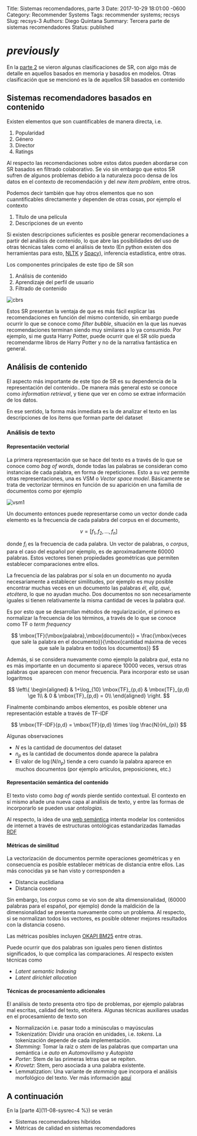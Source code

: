 Title: Sistemas recomendadores, parte 3
Date: 2017-10-29 18:01:00 -0600
Category: Recommender Systems
Tags: recommender systems; recsys
Slug: recsys-3
Authors: Diego Quintana
Summary: Tercera parte de sistemas recomendadores
Status: published

<!-- Modified: 2010-12-05 19:30 -->

# _previously_

En la [parte 2]({filename}/blog/sysrec-2.md) se vieron algunas clasificaciones de SR, con algo más de detalle en aquellos basados en memoria y basados en modelos. Otras clasificación que se mencionó es la de aquellos SR basados en contenido

## Sistemas recomendadores basados en contenido

Existen elementos que son cuantificables de manera directa, i.e.

1. Popularidad
2. Género
3. Director
4. Ratings

Al respecto las recomendaciones sobre estos datos pueden abordarse con SR basados en filtrado colaborativo. Se vio sin embargo que estos SR sufren de algunos problemas debido a la naturaleza poco densa de los datos en el contexto de recomendación y del _new item problem_, entre otros.

Podemos decir también que hay otros elementos que no son cuanntificables directamente y dependen de otras cosas, por ejemplo el contexto

1. Título de una película
1. Descripciones de un evento

Si existen descripciones suficientes es posible generar recomendaciones a partir del análisis de contenido, lo que abre las posibilidades del uso de otras técnicas tales como el análisis de texto (En python existen dos
herramientas para esto, [NLTK](www.nltk.org) y [Spacy](https://spacy.io/)), inferencia estadística, entre otras.

<!-- slide 4/25 -->

Los componentes principales de este tipo de SR son

1. Análisis de contenido
1. Aprendizaje del perfil de usuario
1. Filtrado de contenido

![cbrs]({filename}/image/cbrs.png "cbrs_process")

Estos SR presentan la ventaja de que es más fácil explicar las recomendaciones en función del mismo contenido, sin embargo puede ocurrir lo que se conoce como _filter bubble_, situación en la que las nuevas recomendaciones terminan siendo muy similares a lo ya consumido. Por ejemplo, si me gusta Harry Potter, puede ocurrir que el SR sólo pueda recomendarme libros de Harry Potter y no de la narrativa fantástica en general.

## Análisis de contenido

El aspecto más importante de este tipo de SR es su dependencia de la representación del contenido.. De manera más general esto se conoce como _information retrieval_, y tiene que ver en cómo se extrae información de los datos.

En ese sentido, la forma más inmediata es la de analizar el texto en las descripciones de los ítems que forman parte del dataset

### Análisis de texto

#### Representación vectorial

La primera representación que se hace del texto es a través de lo que se conoce como _bag of words_, donde todas las palabras se consideran como instancias de cada palabra, en forma de repeticiones.
Esto a su vez permite otras representaciones, una es VSM o _Vector space model_. Básicamente se trata de vectorizar términos en función de su aparición en una familia de documentos como por ejemplo

![vsm1]({filename}/image/vsm1.png "vsm1")

Un documento entonces puede representarse como un vector donde cada elemento es la frecuencia de cada palabra del corpus en el documento,

$$
v = [f_{1},f_{2},...,f_{n}]
$$

donde $f_{i}$ es la frecuencia de cada palabra. Un vector de palabras, o _corpus_, para el caso del español por ejemplo, es de aproximadamente 60000 palabras. Estos vectores tienen propiedades geométricas que permiten establecer comparaciones entre ellos.

La frecuencia de las palabras por sí sola en un documento no ayuda necesariamente a establecer similitudes, por ejemplo es muy posible encontrar muchas veces en un documento las palabras _él, ella, qué, etcétera_, lo que no ayudan mucho. Dos documentos no son necesariamente iguales si tienen relativamente la misma cantidad de veces la palabra _qué_.

Es por esto que se desarrollan métodos de regularización, el primero es normalizar la frecuencia de los términos, a través de lo que se conoce como TF o _term frequency_

$$
\mbox{TF}(\mbox{palabra},\mbox{documento}) = \frac{\mbox{veces que sale la palabra en el documento}}{\mbox{cantidad máxima de veces que sale la palabra en todos los documentos}}
$$

Además, si se considera nuevamente como ejemplo la palabra _qué_, esta no es más importante en un documento si aparece 10000 veces, versus otras palabras que aparecen con menor frecuencia. Para incorporar esto se usan logaritmos

$$
\left\{
    \begin{aligned}
    & 1+\log_{10} \mbox{TF}_{p,d} & \mbox{TF}_{p,d} \ge 1\\
    & 0 & \mbox{TF}_{p,d} = 0\\
    \end{aligned}
\right.
$$

<!-- slide 8 -->

Finalmente combinando ambos elementos, es posible obtener una representación estable a través de TF-IDF

$$
\mbox{TF-IDF}{p,d} = \mbox{TF}{p,d} \times \log \frac{N}{n\_{p}}
$$

Algunas observaciones

- $N$ es la cantidad de documentos del dataset
- $n_{p}$ es la cantidad de documentos donde aparece la palabra
- El valor de $\log(N/n_{p})$ tiende a cero cuando la palabra aparece en muchos documentos (por ejemplo artículos, preposiciones, etc.)

#### Representación semántica del contenido

El texto visto como _bag of words_ pierde sentido contextual. El contexto en sí mismo añade una nueva capa al análisis de texto, y entre las formas de incorporarlo se pueden usar _ontologías_.

Al respecto, la idea de una [web semántica](https://en.wikipedia.org/wiki/Semantic_Web) intenta modelar los contenidos de internet a través de estructuras ontológicas estandarizadas llamadas [RDF](https://en.wikipedia.org/wiki/Resource_Description_Framework)

#### Métricas de similitud

La vectorización de documentos permite operaciones geométricas y en consecuencia es posible establecer métricas de distancia entre ellos. Las más conocidas ya se han visto y corresponden a

- Distancia euclidiana
- Distancia coseno

Sin embargo, los _corpus_ como se vio son de alta dimensionalidad, (60000 palabras para el español, por ejemplo) donde la maldición de la dimensionalidad se presenta nuevamente como un problema. Al respecto, si se normalizan todos los vectores, es posible obtener mejores resultados con la distancia coseno.

Las métricas posibles incluyen [OKAPI BM25](https://dl.acm.org/citation.cfm?doid=1639714.1639757) entre otras.

<!-- Slide 14 -->

<!-- * (k1+1), k1 es una constante que hay que ajustar -->
<!-- * Ld es el largo del documento -->
<!-- * Lave es el largo promedio de todos los documentos -->
<!-- * Ojo con TFq vs TFd, donde q es para la frecuencia del término en la *query* versus el documento -->

Puede ocurrir que dos palabras son iguales pero tienen distintos significados, lo que complica las comparaciones. Al respecto existen técnicas como

- _Latent semantic Indexing_
- _Latent dirichlet allocation_

#### Técnicas de procesamiento adicionales

El análisis de texto presenta otro tipo de problemas, por ejemplo palabras mal escritas, calidad del texto, etcétera. Algunas técnicas auxiliares usadas en el procesamiento de texto son

- Normalización i.e. pasar todo a minúsculas o mayúsculas
- Tokenizatión: Dividir una oración en unidades, i.e. _tokens_. La tokenización depende de cada implementación.
- _Stemming_: Tomar la raíz o _stem_ de las palabras que compartan una semántica i.e _auto_ en _Automovilismo_ y _Autopista_
- _Porter_: Stem de las primeras letras que se repiten.
- _Krovetz_: Stem, pero asociada a una palabra existente.
- Lemmatization: Una variante de _stemming_ que incorpora el análisis morfológico del texto. Ver más información [aquí](https://nlp.stanford.edu/IR-book/html/htmledition/stemming-and-lemmatization-1.html)

## A continuación

En la [parte 4](11-08-sysrec-4 %}) se verán

- Sistemas recomendadores híbridos
- Métricas de calidad en sistemas recomendadores
